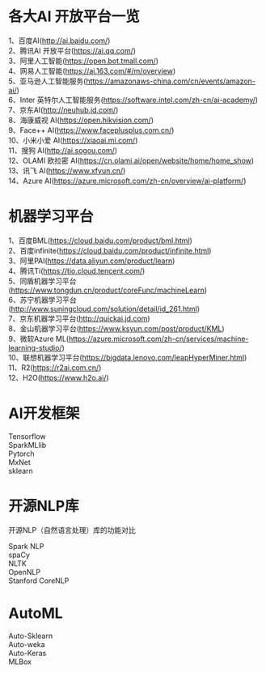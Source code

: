 各大AI 开放平台一览<br>
=========================================

1、百度AI(http://ai.baidu.com/)</br>
2、腾讯AI 开放平台(https://ai.qq.com/)</br>
3、阿里人工智能(https://open.bot.tmall.com/)</br>
4、网易人工智能(https://ai.163.com/#/m/overview)</br>
5、亚马逊人工智能服务(https://amazonaws-china.com/cn/events/amazon-ai/)</br>
6、Inter 英特尔人工智能服务(https://software.intel.com/zh-cn/ai-academy/)</br>
7、京东AI(http://neuhub.jd.com/)</br>
8、海康威视 AI(https://open.hikvision.com/)</br>
9、Face++ AI(https://www.faceplusplus.com.cn/)</br>
10、小米小爱 AI(https://xiaoai.mi.com/)</br>
11、搜狗 AI(http://ai.sogou.com/)</br>
12、OLAMI 欧拉密 AI(https://cn.olami.ai/open/website/home/home_show)</br>
13、讯飞 AI(https://www.xfyun.cn/)</br>
14、Azure AI(https://azure.microsoft.com/zh-cn/overview/ai-platform/)</br>


机器学习平台
===========================================
1、百度BML(https://cloud.baidu.com/product/bml.html)<br>
2、百度infinite(https://cloud.baidu.com/product/infinite.html)<br>
3、阿里PAI(https://data.aliyun.com/product/learn)<br>
4、腾讯Ti(https://tio.cloud.tencent.com/)<br>
5、同盾机器学习平台(https://www.tongdun.cn/product/coreFunc/machineLearn)<br>
6、苏宁机器学习平台(http://www.suningcloud.com/solution/detail/id_261.html)<br>
7、京东机器学习平台(http://quickai.jd.com)<br>
8、金山机器学习平台(https://www.ksyun.com/post/product/KML)<br>
9、微软Azure ML(https://azure.microsoft.com/zh-cn/services/machine-learning-studio/)<br>
10、联想机器学习平台(https://bigdata.lenovo.com/leapHyperMiner.html)<br>
11、R2(https://r2ai.com.cn/)<br>
12、H2O(https://www.h2o.ai/)

AI开发框架<br>
===========================================
Tensorflow<br>
SparkMLlib<br>
Pytorch<br>
MxNet<br>
sklearn<br>



开源NLP库
============================================
开源NLP（自然语言处理）库的功能对比<br>

Spark NLP<br>
spaCy<br>
NLTK<br>
OpenNLP<br>
Stanford CoreNLP<br>



AutoML
============================================
Auto-Sklearn<br>
Auto-weka<br>
Auto-Keras<br>
MLBox<br>
